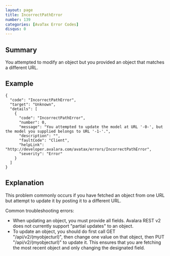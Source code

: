 ```yaml
---
layout: page
title: IncorrectPathError
number: 139
categories: [AvaTax Error Codes]
disqus: 0
---
```


## Summary

You attempted to modify an object but you provided an object that matches a different URL.

## Example

    {
      "code": "IncorrectPathError",
      "target": "Unknown",
      "details": [
        {
          "code": "IncorrectPathError",
          "number": 0,
          "message": "You attempted to update the model at URL '-0-', but the model you supplied belongs to URL '-1-'.",
          "description": "",
          "faultCode": "Client",
          "helpLink": "http://developer.avalara.com/avatax/errors/IncorrectPathError",
          "severity": "Error"
        }
      ]
    }

## Explanation

This problem commonly occurs if you have fetched an object from one URL but attempt to update it by posting it to a different URL.

Common troubleshooting errors:
* When updating an object, you must provide all fields.  Avalara REST v2 does not currently support "partial updates" to an object.
* To update an object, you should do first call GET "/api/v2/(myobjecturl)", then change one value on that object, then PUT "/api/v2/(myobjecturl)" to update it.  This ensures that you are fetching the most recent object and only changing the designated field.
